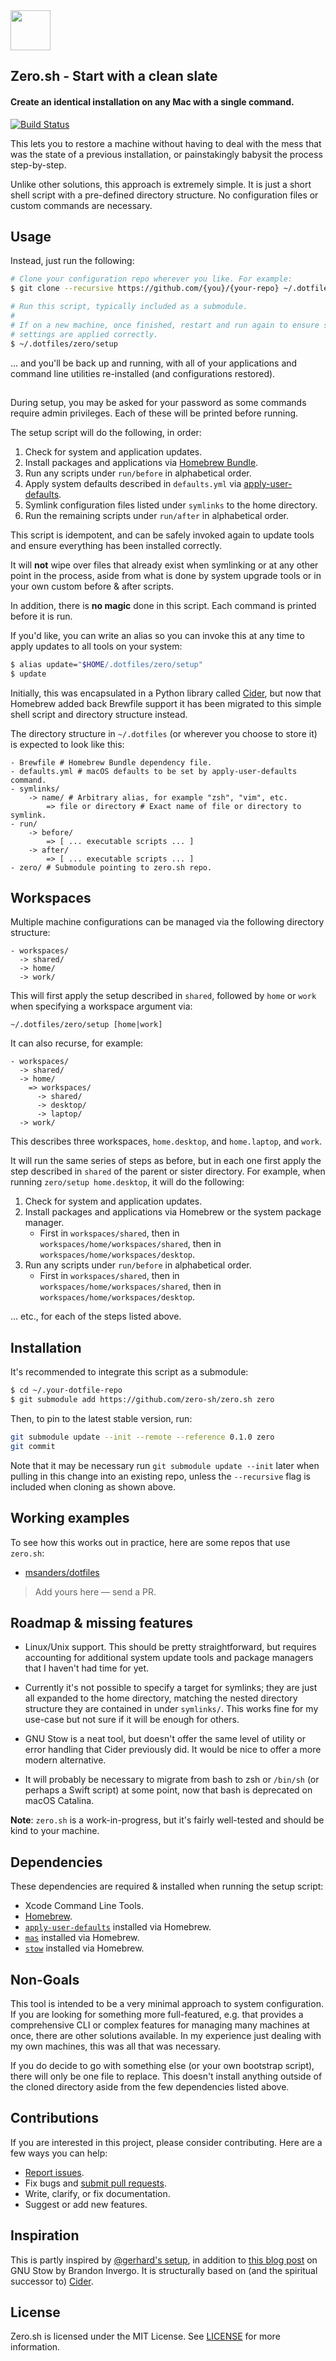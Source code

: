 <img src="zero.png" width="64" height="64"> 

## Zero.sh - Start with a clean slate

#### Create an identical installation on any Mac with a single command.

[![Build Status](https://travis-ci.org/zero-sh/zero.sh.svg?branch=master)](https://travis-ci.org/zero-sh/zero.sh)

This lets you to restore a machine without having to deal with the mess that was
the state of a previous installation, or painstakingly babysit the process
step-by-step.

Unlike other solutions, this approach is extremely simple. It is just a short
shell script with a pre-defined directory structure. No configuration files or
custom commands are necessary.

## Usage

Instead, just run the following:

```sh
# Clone your configuration repo wherever you like. For example:
$ git clone --recursive https://github.com/{you}/{your-repo} ~/.dotfiles

# Run this script, typically included as a submodule.
#
# If on a new machine, once finished, restart and run again to ensure system 
# settings are applied correctly.
$ ~/.dotfiles/zero/setup
```

... and you'll be back up and running, with all of your applications and command
line utilities re-installed (and configurations restored).

## 

During setup, you may be asked for your password as some commands require admin
privileges. Each of these will be printed before running.

The setup script will do the following, in order:

1. Check for system and application updates.
2. Install packages and applications via [Homebrew
   Bundle](https://github.com/Homebrew/homebrew-bundle).
3. Run any scripts under `run/before` in alphabetical order.
4. Apply system defaults described in `defaults.yml` via
   [apply-user-defaults](https://github.com/zero-sh/apply-user-defaults).
5. Symlink configuration files listed under `symlinks` to the home directory.
6. Run the remaining scripts under `run/after` in alphabetical order.

This script is idempotent, and can be safely invoked again to update tools
and ensure everything has been installed correctly.

It will **not** wipe over files that already exist when symlinking or at any
other point in the process, aside from what is done by system upgrade tools or
in your own custom before & after scripts.

In addition, there is **no magic** done in this script. Each command is printed
before it is run.

If you'd like, you can write an alias so you can invoke this at any time to
apply updates to all tools on your system:

```sh
$ alias update="$HOME/.dotfiles/zero/setup"
$ update
```

Initially, this was encapsulated in a Python library called
[Cider](https://github.com/msanders/cider), but now that Homebrew added back
Brewfile support it has been migrated to this simple shell script and directory
structure instead.

The directory structure in `~/.dotfiles` (or wherever you choose to store it) is
expected to look like this:

```
- Brewfile # Homebrew Bundle dependency file.
- defaults.yml # macOS defaults to be set by apply-user-defaults command.
- symlinks/
    -> name/ # Arbitrary alias, for example "zsh", "vim", etc.
        => file or directory # Exact name of file or directory to symlink.
- run/
    -> before/
        => [ ... executable scripts ... ]
    -> after/
        => [ ... executable scripts ... ]
- zero/ # Submodule pointing to zero.sh repo.
```

## Workspaces

Multiple machine configurations can be managed via the following directory
structure:

```
- workspaces/
  -> shared/
  -> home/
  -> work/
```

This will first apply the setup described in `shared`, followed by `home` or
`work` when specifying a workspace argument via:

```
~/.dotfiles/zero/setup [home|work]
```

It can also recurse, for example:

```
- workspaces/
  -> shared/
  -> home/
    => workspaces/
      -> shared/
      -> desktop/
      -> laptop/
  -> work/
```

This describes three workspaces, `home.desktop`, and `home.laptop`, and `work`.

It will run the same series of steps as before, but in each one first apply the
step described in `shared` of the parent or sister directory. For example, when
running `zero/setup home.desktop`, it will do the following:

1. Check for system and application updates.
2. Install packages and applications via Homebrew or the system package manager.
    - First in `workspaces/shared`, then in `workspaces/home/workspaces/shared`,
      then in `workspaces/home/workspaces/desktop`.
3. Run any scripts under `run/before` in alphabetical order.
    - First in `workspaces/shared`, then in `workspaces/home/workspaces/shared`,
      then in `workspaces/home/workspaces/desktop`.

... etc., for each of the steps listed above.

## Installation

It's recommended to integrate this script as a submodule:

```sh
$ cd ~/.your-dotfile-repo
$ git submodule add https://github.com/zero-sh/zero.sh zero
```

Then, to pin to the latest stable version, run:

```sh
git submodule update --init --remote --reference 0.1.0 zero 
git commit
```

Note that it may be necessary run `git submodule update --init` later when
pulling in this change into an existing repo, unless the `--recursive` flag is
included when cloning as shown above.

## Working examples

To see how this works out in practice, here are some repos that use `zero.sh`:

- [msanders/dotfiles](https://github.com/msanders/dotfiles)

> Add yours here — send a PR.

## Roadmap & missing features

- Linux/Unix support. This should be pretty straightforward, but requires
  accounting for additional system update tools and package managers that I
  haven't had time for yet.

- Currently it's not possible to specify a target for symlinks; they are just
  all expanded to the home directory, matching the nested directory structure
  they are contained in under `symlinks/`. This works fine for my use-case but
  not sure if it will be enough for others.

- GNU Stow is a neat tool, but doesn't offer the same level of utility or error
  handling that Cider previously did. It would be nice to offer a more modern
  alternative.
  
- It will probably be necessary to migrate from bash to zsh or `/bin/sh` (or
  perhaps a Swift script) at some point, now that bash is deprecated on macOS
  Catalina.

**Note**: `zero.sh` is a work-in-progress, but it's fairly well-tested and
should be kind to your machine.

## Dependencies

These dependencies are required & installed when running the setup script:

- Xcode Command Line Tools.
- [Homebrew](https://brew.sh).
- [`apply-user-defaults`](https://github.com/zero-sh/apply-user-defaults)
  installed via Homebrew.
- [`mas`](https://github.com/mas-cli/mas) installed via Homebrew.
- [`stow`](https://www.gnu.org/software/stow/) installed via Homebrew.

## Non-Goals

This tool is intended to be a very minimal approach to system configuration. If
you are looking for something more full-featured, e.g. that provides a
comprehensive CLI or complex features for managing many machines at once, there
are other solutions available. In my experience just dealing with my own
machines, this was all that was necessary.

If you do decide to go with something else (or your own bootstrap script), there
will only be one file to replace. This doesn't install anything outside of the
cloned directory aside from the few dependencies listed above.

## Contributions

If you are interested in this project, please consider contributing. Here are a
few ways you can help:

- [Report issues](https://github.com/zero-sh/zero.sh/issues).
- Fix bugs and [submit pull requests](https://github.com/zero-sh/zero.sh/pulls).
- Write, clarify, or fix documentation.
- Suggest or add new features.

## Inspiration

This is partly inspired by [@gerhard's setup](https://github.com/gerhard/setup),
in addition to [this blog
post](http://brandon.invergo.net/news/2012-05-26-using-gnu-stow-to-manage-your-dotfiles.html)
on GNU Stow by Brandon Invergo. It is structurally based on (and the spiritual
successor to) [Cider](https://github.com/msanders/cider).

## License

Zero.sh is licensed under the MIT License. See [LICENSE](LICENSE) for more
information.
